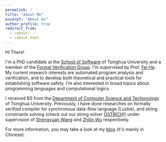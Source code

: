 ```yaml
---
permalink: /
title: "About Me"
excerpt: "About me"
author_profile: true
redirect_from: 
  - /about/
  - /about.html
---
```


Hi There!

I'm a PhD candidate at the [School of Software](https://www.thss.tsinghua.edu.cn/en/) of Tsinghua University and a member of the [Formal Verification Group](https://thufv.github.io/). I'm supervised by Prof. [Fei He](https://feihe.github.io/). My current research interests are automated program analysis and verification, and to develop both theoretical and practical tools for establishing software safety. I'm also interested in broad topics about programming languages and computational logics.

I received BS from the [Department of Computer Science and Techonology](https://www.cs.tsinghua.edu.cn/csen/) of Tsinghua University. Previously, I have done researches on formally verified compiler for synchronous data-flow language (Lustre), and string constriants solving (check out our string solver [OSTRICH](https://github.com/uuverifiers/ostrich)!) under supervision of [Shengyuan Wang](https://www.cs.tsinghua.edu.cn/info/1112/3496.htm) and [Zhilin Wu](http://lcs.ios.ac.cn/~wuzl/index.html) respectively.

For more information, you may take a look at my [blog](https://blog.linusboyle.cn) (it's mainly in Chinese).
